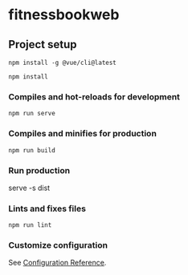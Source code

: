 # fitnessbookweb

## Project setup
```
npm install -g @vue/cli@latest

npm install
```

### Compiles and hot-reloads for development
```
npm run serve
```

### Compiles and minifies for production
```
npm run build
```

### Run production
serve -s dist

### Lints and fixes files
```
npm run lint
```

### Customize configuration
See [Configuration Reference](https://cli.vuejs.org/config/).
